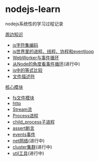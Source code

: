 # nodejs-learn

nodejs系统性的学习过程记录

[周边知识](https://github.com/Jmingzi/nodejs-learn/tree/master/%E5%9F%BA%E7%A1%80%E6%A6%82%E5%BF%B5)

- [js字符集编码](https://iming.work/detail/5b80acd70b61600062edc375)
- [js世界里的进程、线程、协程和eventloop](https://github.com/Jmingzi/nodejs-learn/blob/master/%E5%9F%BA%E7%A1%80%E6%A6%82%E5%BF%B5/%E8%BF%9B%E7%A8%8B%E5%92%8C%E7%BA%BF%E7%A8%8B.md?1536919745275)
- [WebWorker与事件循环](./基础概念/web_worker.md)
- [从Node的角度看事件循环](./基础概念/eventloop.md)(进行中)
- [js中的等式比较](./基础概念/js中的等式比较.md)
- [文件描述符](./基础模块/fd.md)

[核心模块](https://github.com/Jmingzi/nodejs-learn/tree/master/%E5%9F%BA%E7%A1%80%E6%A8%A1%E5%9D%97)

- [fs文件模块](https://iming.work/detail/5b74dc74808ca40064dcbb79)
- [http](https://iming.work/detail/5b6f9a2f808ca4003c100db2)
- [Stream流](https://github.com/Jmingzi/nodejs-learn/blob/master/%E5%9F%BA%E7%A1%80%E6%A8%A1%E5%9D%97/stream.md)
- [Process进程](https://github.com/Jmingzi/nodejs-learn/blob/master/%E5%9F%BA%E7%A1%80%E6%A8%A1%E5%9D%97/process.md)
- [child_process子进程](https://github.com/Jmingzi/nodejs-learn/blob/master/%E5%9F%BA%E7%A1%80%E6%A8%A1%E5%9D%97/child_process.md)
- [assert断言](./基础模块/assert.md)
- [events事件](./基础模块/events.md)
- [net网络](./基础模块/net.md)(进行中)
- [cluster集群](./基础模块/net.md)(进行中)
- [util工具](./基础模块/util.md)(进行中)
